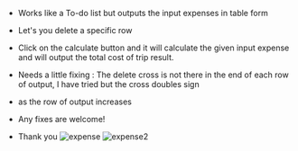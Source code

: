 * Works like a To-do list but outputs the input expenses in table form
* Let's you delete a specific row 
* Click on the calculate button and it will calculate the given input expense and will output the total cost of trip result.

* Needs a little fixing : The delete cross is not there in the end of each row of output, I have tried but the cross doubles sign
* as the row of output increases
* Any fixes are welcome!
* Thank you
![expense](https://github.com/user-attachments/assets/84a189b8-0c6c-4611-8a52-c0560b2c367a)
![expense2](https://github.com/user-attachments/assets/3157d0db-eeec-433e-9390-40a0ffd5ff48)
